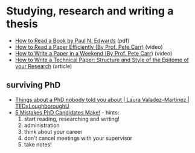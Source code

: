 # Studying, research and writing a thesis

- [How to Read a Book by Paul N. Edwards](https://pne.people.si.umich.edu/PDF/howtoread.pdf) (pdf)
- [How to Read a Paper Efficiently (By Prof. Pete Carr)](https://www.youtube.com/watch?v=IeaD0ZaUJ3Y) (video)
- [How to Write a Paper in a Weekend (By Prof. Pete Carr)](https://www.youtube.com/watch?v=UY7sVKJPTMA) (video)
- [How to Write a Technical Paper: Structure and Style of the Epitome of your Research](https://pdfs.semanticscholar.org/441f/ac7c2020e1c8f0d32adffca697bbb8a198a1.pdf) (article)


## surviving PhD

- [Things about a PhD nobody told you about | Laura Valadez-Martinez | TEDxLoughboroughU](https://www.youtube.com/watch?v=CAKsQf77nHU)
- [5 Mistakes PhD Candidates Make!](https://www.youtube.com/watch?v=z4yCSdazQsI) - hints:
  1. start reading, researching and writing!
  2. administration
  3. think about your career
  4. don't cancel meetings with your supervisor
  5. take notes! 
